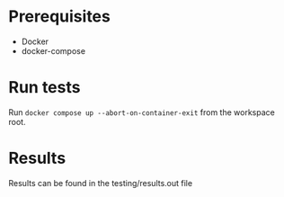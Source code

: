 # Prerequisites
- Docker
- docker-compose

# Run tests
Run `docker compose up --abort-on-container-exit` from the workspace root.

# Results
Results can be found in the testing/results.out file
